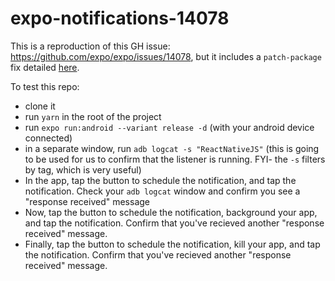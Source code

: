 # expo-notifications-14078

This is a reproduction of this GH issue: https://github.com/expo/expo/issues/14078, but it includes a `patch-package` fix detailed [here](https://github.com/expo/expo/issues/14078#issuecomment-957795014).

To test this repo:

- clone it
- run `yarn` in the root of the project
- run `expo run:android --variant release -d` (with your android device connected)
- in a separate window, run `adb logcat -s "ReactNativeJS"` (this is going to be used for us to confirm that the listener is running. FYI- the `-s` filters by tag, which is very useful)
- In the app, tap the button to schedule the notification, and tap the notification. Check your `adb logcat` window and confirm you see a "response received" message
- Now, tap the button to schedule the notification, background your app, and tap the notification. Confirm that you've recieved another "response received" message.
- Finally, tap the button to schedule the notification, kill your app, and tap the notification. Confirm that you've recieved another "response received" message.

